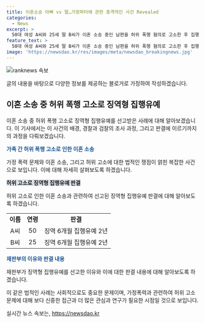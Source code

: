 ```yaml
---
title: 이혼소송 아빠 vs 딸…가정파타에 관한 충격적인 사건 Revealed
categories:
  - News
excerpt: >
  50대 여성 A씨와 25세 딸 B씨가 이혼 소송 중인 남편을 허위 폭행 혐의로 고소한 후 집행유예를 선고받았다. 이들은 폭행사건에 대한 허위 주장을 경찰과 검찰에 제출했으나, 이에 대한 녹음파일 증거로 진실이 밝혀졌다. 재판부는 무고죄를 엄히 처벌해야 하며, 피고인들은 반성하지 않고 있다고 판시했다.
feature_text: >
  50대 여성 A씨와 25세 딸 B씨가 이혼 소송 중인 남편을 허위 폭행 혐의로 고소한 후 집행유예를 선고받았다. 이들은 폭행사건에 대한 허위 주장을 경찰과 검찰에 제출했으나, 이에 대한 녹음파일 증거로 진실이 밝혀졌다. 재판부는 무고죄를 엄히 처벌해야 하며, 피고인들은 반성하지 않고 있다고 판시했다.
image: 'https://newsdao.kr/res/images/meta/newsdao_breakingnews.jpg'
---
```


<p><img src="https://newsdao.kr/res/images/meta/newsdao_breakingnews.jpg" alt="ranknews 속보" /></p>

<p>글의 내용을 바탕으로 다양한 정보를 제공하는 블로거로 가정하여 작성하겠습니다.</p>

<h2 data-ke-size="size26">이혼 소송 중 허위 폭행 고소로 징역형 집행유예</h2>

<p data-ke-size="size16">이혼 소송 중 허위 폭행 고소로 징역형 집행유예를 선고받은 사례에 대해 알아보겠습니다. 이 기사에서는 이 사건의 배경, 경찰과 검찰의 조사 과정, 그리고 판결에 이르기까지의 과정을 다뤄보겠습니다.</p>

<p><b><span style="color: #1a5490;">가족 간 허위 폭행 고소로 인한 이혼 소송</span></b></p>

<p data-ke-size="size16">가정 폭력 문제와 이혼 소송, 그리고 허위 고소에 대한 법적인 쟁점이 얽힌 복잡한 사건으로 보입니다. 이에 대해 자세히 살펴보도록 하겠습니다.</p>

<p><b><span style="background-color: #21538527;">허위 고소로 징역형 집행유예 판결</span></b></p>

<p data-ke-size="size16">허위 고소로 인한 이혼 소송과 관련하여 선고된 징역형 집행유예 판결에 대해 알아보도록 하겠습니다.</p>

<table>
  <tr>
    <td style="text-align: center; height: 17px;"><b>이름</b></td>
    <td style="text-align: center; height: 17px;"><b>연령</b></td>
    <td style="text-align: center; height: 17px;"><b>판결</b></td>
  </tr>
  <tr>
    <td style="text-align: center; height: 17px;">A씨</td>
    <td style="text-align: center; height: 17px;">50</td>
    <td style="text-align: center; height: 17px;">징역 6개월 집행유예 2년</td>
  </tr>
  <tr>
    <td style="text-align: center; height: 17px;">B씨</td>
    <td style="text-align: center; height: 17px;">25</td>
    <td style="text-align: center; height: 17px;">징역 6개월 집행유예 2년</td>
  </tr>
</table>

<p><b><span style="color: #1a5490;">재판부의 이유와 판결 내용</span></b></p>

<p data-ke-size="size16">재판부가 징역형 집행유예를 선고한 이유와 이에 대한 판결 내용에 대해 알아보도록 하겠습니다.</p>

<p>이 같은 법적인 사례는 사회적으로도 중요한 문제이며, 가정폭력과 관련하여 허위 고소 문제에 대해 보다 신중한 접근과 더 많은 관심과 연구가 필요한 시점일 것으로 보입니다.</p>
실시간 뉴스 속보는, <a href="https://newsdao.kr" rel="dofollow">https://newsdao.kr</a>


